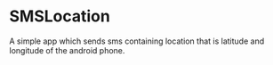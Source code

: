 # SMSLocation
A simple app which sends sms containing location that is latitude and longitude of the android phone.
